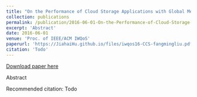 ```yaml
---
title: "On the Performance of Cloud Storage Applications with Global Measurement"
collection: publications
permalink: /publication/2016-06-01-On-the-Performance-of-Cloud-Storage-Applications-with-Global-Measurement
excerpt: 'Abstract'
date: 2016-06-01
venue: 'Proc. of IEEE/ACM IWQoS'
paperurl: 'https://JiahaiHu.github.io/files/iwqos16-CCS-fangmingliu.pdf'
citation: 'Todo'
---
```


<a href='https://JiahaiHu.github.io/files/iwqos16-CCS-fangmingliu.pdf'>Download paper here</a>

Abstract

Recommended citation: Todo